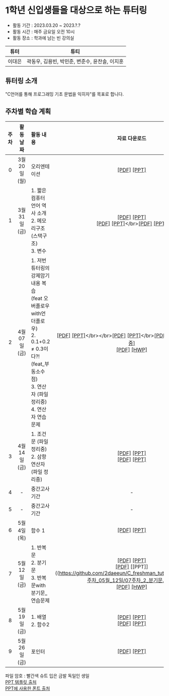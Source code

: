 # 1학년 신입생들을 대상으로 하는 튜터링
* 활동 기간 : 2023.03.20 ~ 2023.?.?
* 활동 시간 : 매주 금요일 오전 10시
* 활동 장소 : 학과에 남는 빈 강의실

| 튜터 | 튜티 |
| ------ | :------: |
| 이대은 | 곽동우, 김용빈, 박민준, 변준수, 윤찬솔, 이지훈 |

## 튜터링 소개
"C언어를 통해 프로그래밍 기초 문법을 익히자"를 목표로 합니다.


## 주차별 학습 계획
| 주차 | 활동날짜 | 활동 내용 | 자료 다운로드 |
| :------: | :------: | :------ | :------: |
| 0 | 3월 20일 (월) | 오리엔테이션|[[PDF]](https://github.com/2daeeun/C_freshman_tutoring/raw/main/00주차_03월_20일/00주차_OT_오리엔테이션.pdf) [[PPT]](https://github.com/2daeeun/C_freshman_tutoring/raw/main/00주차_03월_20일/00주차_OT_오리엔테이션.pptx) |
| 1 | 3월 31일 (금)|  1. 짧은 컴퓨터 언어 역사 소개</br>2. 메모리구조 (스택구조)</br>3. 변수|[[PDF]](https://github.com/2daeeun/C_freshman_tutoring/raw/main/01주차_03월_31일/01주차_1_짧은_컴퓨터_언어_역사_소개.pdf) [[PPT]](https://github.com/2daeeun/C_freshman_tutoring/raw/main/01주차_03월_31일/01주차_1_짧은_컴퓨터_언어_역사_소개.pptx)</br>[[PDF]](https://github.com/2daeeun/C_freshman_tutoring/raw/main/01주차_03월_31일/01주차_2_메모리_구조(feat_스택구조).pdf) [[PPT]](https://github.com/2daeeun/C_freshman_tutoring/raw/main/01주차_03월_31일/01주차_2_메모리_구조(feat_스택구조).pptx)</br>[[PDF]](https://github.com/2daeeun/C_freshman_tutoring/raw/main/01주차_03월_31일/01주차_3_변수.pdf) [[PPT]](https://github.com/2daeeun/C_freshman_tutoring/raw/main/01주차_03월_31일/01주차_3_변수.pptx)|
| 2 | 4월 07일 (금)| 1. 저번 튜터링의 강제암기 내용 복습 </br>(feat 오버플로우with언더플로우)</br>2. 0.1+0.2 ≠ 0.3이다?! (feat_부동소수점)</br>3. 연산자 (파일 정리중)</br> 4. 연산자 연습문제 |[[PDF]](https://github.com/2daeeun/C_freshman_tutoring/raw/main/02주차_04월_07일/02주차_1_저번_튜터링의_강제암기_내용_복습_(feat_오버플로우with언더플로우).pdf) [[PPT]](https://github.com/2daeeun/C_freshman_tutoring/raw/main/02주차_04월_07일/02주차_1_저번_튜터링의_강제암기_내용_복습_(feat_오버플로우with언더플로우).pptx)</br></br>[[PDF]](https://github.com/2daeeun/C_freshman_tutoring/raw/main/02주차_04월_07일/02주차_2_0.1_더하기_0.2는_0.3_아니다_(feat_부동소수점).pdf) [[PPT]](https://github.com/2daeeun/C_freshman_tutoring/raw/main/02주차_04월_07일/02주차_2_0.1_더하기_0.2는_0.3_아니다_(feat_부동소수점).pptx)</br>[[PDF 정리중]](링크) [[PPT 정리중]](링크)</br>[[PDF]](https://github.com/2daeeun/C_freshman_tutoring/raw/main/02주차_04월_07일/연산자_연습문제.pdf) [[HWP]](https://github.com/2daeeun/C_freshman_tutoring/raw/main/02주차_04월_07일/연산자_연습문제.hwp)|
| 3 | 4월 14일 (금)| 1. 조건문 (파일 정리중) </br> 2. 삼항연산자 (파일 정리중) | [[PDF]](url) [[PPT]](url) </br>[[PDF]](url) [[PPT]](url)|
| 4 | - | 중간고사 기간 | - |
| 5 | - | 중간고사 기간 | - |
| 6 | 5월 4일 (목)| 함수 1|[[PDF]](https://github.com/2daeeun/C_freshman_tutoring/raw/main/06주차_05월_04일/06주차_함수1.pdf) [[PPT]](https://github.com/2daeeun/C_freshman_tutoring/raw/main/06주차_05월_04일/06주차_함수1.pptx) |
| 7 | 5월 12일 (금)| 1. 반복문</br> 2. 분기문</br> 3. 반복문with분기문_연습문제 | [[PDF]](https://github.com/2daeeun/C_freshman_tutoring/raw/main/07주차_05월_12일/07주차_1_반복문.pdf) [[PPT]](https://github.com/2daeeun/C_freshman_tutoring/raw/main/07주차_05월_12일/07주차_1_반복문.pptx) </br>[[PDF]]((https://github.com/2daeeun/C_freshman_tutoring/raw/main/07주차_05월_12일/07주차_2_분기문.pdf)) [[PPT]]((https://github.com/2daeeun/C_freshman_tutoring/raw/main/07주차_05월_12일/07주차_2_분기문.pptx) </br>[[PDF]](https://github.com/2daeeun/C_freshman_tutoring/raw/main/07주차_05월_12일/반복문with분기문_연습문제.pdf) [[HWP]]((https://github.com/2daeeun/C_freshman_tutoring/raw/main/07주차_05월_12일/반복문with분기문_연습문제.hwp))|
| 8 | 5월 19일 (금)| 1. 배열</br> 2. 함수2 | [[PDF]](url) [[PPT]](url) </br>[[PDF]](url) [[PPT]](url) |
| 9 | 5월 26일 (금)| 포인터 | [[PDF]](url) [[PPT]](url) |

파일 암호 : 빨간색 슈트 입은 금발 독일인 생일  
[PPT 템플릿 출처](https://slidesgo.com/theme/retato-slideshow#search-simple+blue&position-14&results-298&rs=search)  
[PPT에 사용한 폰트 출처](https://afplay.tistory.com/2449)
